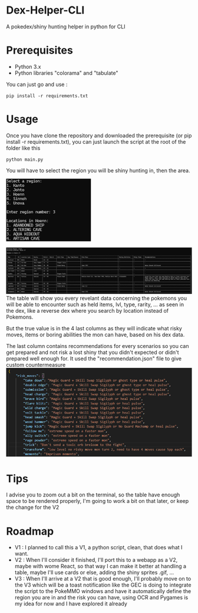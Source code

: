 # Dex-Helper-CLI
A pokedex/shiny hunting helper in python for CLI

# Prerequisites
- Python 3.x
- Python libraries "colorama" and "tabulate"

You can just go and use :
```
pip install -r requirements.txt
```

# Usage
Once you have clone the repository and downloaded the prerequisite (or pip install -r requirements.txt), you can just launch the script at the root of the folder like this 
```
python main.py
```

You will have to select the region you will be shiny hunting in, then the area.

![Alt text](assets/selection.png)

![Alt text](assets/table.png)
The table will show you every revelant data concerning the pokemons you will be able to encounter such as held items, lvl, type, rarity, ... as seen in the dex, like a reverse dex where you search by location instead of Pokemons.

But the true value is in the 4 last columns as they will indicate what risky moves, items or boring abilities the mon can have, based on his dex data.

The last column contains recommendations for every scenarios so you can get prepared and not risk a lost shiny that you didn't expected or didn't prepared well enough for.
It used the "recommendation.json" file to give custom countermeasure
![Alt text](assets/recommendations.png)

# Tips
I advise you to zoom out a bit on the terminal, so the table have enough space to be rendered properly, I'm going to work a bit on that later, or keep the change for the V2


# Roadmap
- V1 : I planned to call this a V1, a python script, clean, that does what I want.
- V2 : When I'll consider it finished, I'll port this to a webapp as a V2, maybe with wome React, so that way I can make it better at handling a table, maybe I'll use cards or else, adding the shiny sprites .gif, ...
- V3 : When I'll arrive at a V2 that is good enough, I'll probably move on to the V3 which will be a toast notification like the GEC is doing to integrate the script to the PokeMMO windows and have it automatically define the region you are in and the risk you can have, using OCR and Pygames is my idea for now and I have explored it already